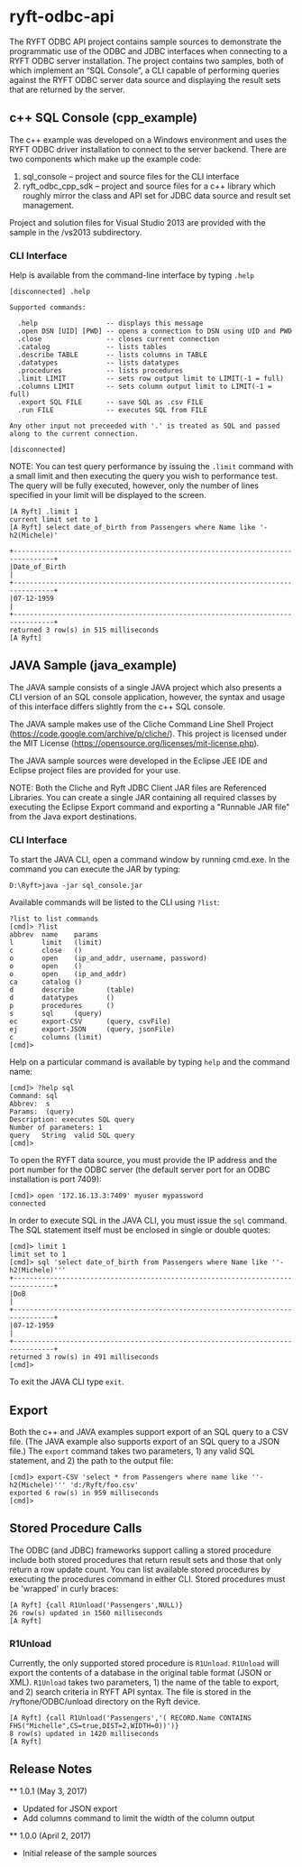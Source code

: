 # ryft-odbc-api

The RYFT ODBC API project contains sample sources to demonstrate the programmatic use of the ODBC 
and JDBC interfaces when connecting to a RYFT ODBC server installation. The project contains two samples, 
both of which implement an “SQL Console”, a CLI capable of performing queries against the RYFT ODBC 
server data source and displaying the result sets that are returned by the server.

## c++ SQL Console (cpp_example)

The c++ example was developed on a Windows environment and uses the RYFT ODBC driver installation to connect to the server backend. There are two components which make up the example code:

1.	sql_console – project and source files for the CLI interface
2.	ryft_odbc_cpp_sdk – project and source files for a c++ library which roughly mirror the class and API set for JDBC data source and result set management.

Project and solution files for Visual Studio 2013 are provided with the sample in the /vs2013 subdirectory.

### CLI Interface

Help is available from the command-line interface by typing ```.help```

```
[disconnected] .help

Supported commands:

  .help                 -- displays this message
  .open DSN [UID] [PWD] -- opens a connection to DSN using UID and PWD
  .close                -- closes current connection
  .catalog              -- lists tables
  .describe TABLE       -- lists columns in TABLE
  .datatypes            -- lists datatypes
  .procedures           -- lists procedures
  .limit LIMIT          -- sets row output limit to LIMIT(-1 = full)
  .columns LIMIT        -- sets column output limit to LIMIT(-1 = full)  
  .export SQL FILE      -- save SQL as .csv FILE
  .run FILE             -- executes SQL from FILE

Any other input not preceeded with '.' is treated as SQL and passed along to the current connection.

[disconnected]
```

NOTE: You can test query performance by issuing the ```.limit``` command with a small limit and then executing the query you wish to performance test. The query will be fully executed, however, only the number of lines specified in your limit will be displayed to the screen.

```
[A Ryft] .limit 1
current limit set to 1
[A Ryft] select date_of_birth from Passengers where Name like '-h2(Michele)'

+--------------------------------------------------------------------------------+
|Date_of_Birth                                                                   |
+--------------------------------------------------------------------------------+
|07-12-1959                                                                      |
+--------------------------------------------------------------------------------+
returned 3 row(s) in 515 milliseconds
[A Ryft]
```

## JAVA Sample (java_example)

The JAVA sample consists of a single JAVA project which also presents a CLI version of an SQL console application, however, the 
syntax and usage of this interface differs slightly from the c++ SQL console.

The JAVA sample makes use of the Cliche Command Line Shell Project (https://code.google.com/archive/p/cliche/). This project is licensed under the MIT License (https://opensource.org/licenses/mit-license.php).

The JAVA sample sources were developed in the Eclipse JEE IDE and Eclipse project files are provided for your use. 

NOTE: Both the Cliche and Ryft JDBC Client JAR files are Referenced Libraries. You can create a single JAR containing all required classes by executing the Eclipse Export command and exporting a "Runnable JAR file" from the Java export destinations.

### CLI Interface

To start the JAVA CLI, open a command window by running cmd.exe. In the command you can execute the JAR by typing:
```
D:\Ryft>java -jar sql_console.jar
```

Available commands will be listed to the CLI using ```?list```:
```
?list to list commands
[cmd]> ?list
abbrev  name    params
l       limit   (limit)
c       close   ()
o       open    (ip_and_addr, username, password)
o       open    ()
o       open    (ip_and_addr)
ca      catalog ()
d       describe        (table)
d       datatypes       ()
p       procedures      ()
s       sql     (query)
ec      export-CSV      (query, csvFile)
ej      export-JSON     (query, jsonFile)
c       columns (limit)
[cmd]>
```

Help on a particular command is available by typing ```help``` and the command name:
```
[cmd]> ?help sql
Command: sql
Abbrev:  s
Params:  (query)
Description: executes SQL query
Number of parameters: 1
query   String  valid SQL query
[cmd]>
```

To open the RYFT data source, you must provide the IP address and the port number for the ODBC server (the default server port for an ODBC installation is port 7409):
```
[cmd]> open '172.16.13.3:7409' myuser mypassword
connected
```

In order to execute SQL in the JAVA CLI, you must issue the ```sql``` command. The SQL statement itself must be enclosed
in single or double quotes:
```
[cmd]> limit 1
limit set to 1
[cmd]> sql 'select date_of_birth from Passengers where Name like ''-h2(Michele)'''
+--------------------------------------------------------------------------------+
|DoB                                                                             |
+--------------------------------------------------------------------------------+
|07-12-1959                                                                      |
+--------------------------------------------------------------------------------+
returned 3 row(s) in 491 milliseconds
[cmd]>
```

To exit the JAVA CLI type ```exit```.

## Export
Both the c++ and JAVA examples support export of an SQL query to a CSV file. (The JAVA example also supports export of an SQL query to a JSON file.) The ```export``` command takes two parameters, 1) any valid SQL statement, and 2) the path to the output file:
```
[cmd]> export-CSV 'select * from Passengers where name like ''-h2(Michele)''' 'd:/Ryft/foo.csv'
exported 6 row(s) in 959 milliseconds
[cmd]>
```

## Stored Procedure Calls
The ODBC (and JDBC) frameworks support calling a stored procedure include both stored procedures that return result sets and those that only return a row update count. You can list available stored procedures by executing the procedures command in either CLI. Stored procedures must be 'wrapped' in curly braces:
```
[A Ryft] {call R1Unload('Passengers',NULL)}
26 row(s) updated in 1560 milliseconds
[A Ryft]
```

### R1Unload
Currently, the only supported stored procedure is ```R1Unload```. ```R1Unload``` will export the contents of a database in the original table format (JSON or XML). ```R1Unload``` takes two parameters, 1) the name of the table to export, and 2) search criteria in RYFT API syntax. The file is stored in the /ryftone/ODBC/unload directory on the Ryft device.
```
[A Ryft] {call R1Unload('Passengers','( RECORD.Name CONTAINS FHS("Michelle",CS=true,DIST=2,WIDTH=0))')}
8 row(s) updated in 1420 milliseconds
[A Ryft]
```

## Release Notes
** 1.0.1 (May 3, 2017)
* Updated for JSON export
* Add columns command to limit the width of the column output

** 1.0.0 (April 2, 2017)
* Initial release of the sample sources
